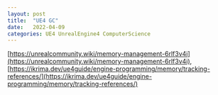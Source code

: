 ```yaml
---
layout: post
title:  "UE4 GC"
date:   2022-04-09
categories: UE4 UnrealEngine4 ComputerScience
---
```


[https://unrealcommunity.wiki/memory-management-6rlf3v4i](https://unrealcommunity.wiki/memory-management-6rlf3v4i),            
[https://ikrima.dev/ue4guide/engine-programming/memory/tracking-references/](https://ikrima.dev/ue4guide/engine-programming/memory/tracking-references/)                 